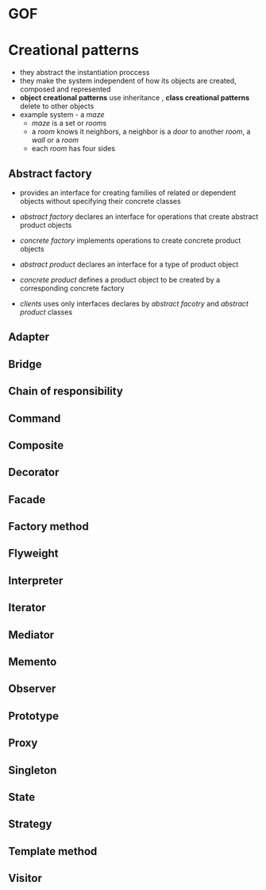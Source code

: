 # GOF

# Creational patterns

 - they abstract the instantiation proccess
 - they make the system independent of how its objects are created, composed and represented
 - **object creational patterns** use inheritance , **class creational patterns** delete to other objects
 - example system - a *maze*
    - *maze* is a set or *room*s
    - a *room* knows it neighbors, a neighbor is a *door* to another *room*, a *wall* or a *room*
    - each *room* has four sides

## Abstract factory

 - provides an interface for creating families of related or dependent objects without specifying 
 their concrete classes

 - *abstract factory* declares an interface for operations that create abstract product objects
 - *concrete factory* implements operations to create concrete product objects
 - *abstract product* declares an interface for a type of product object
 - *concrete product* defines a product object to be created by a corresponding concrete factory
 - *clients* uses only interfaces declares by *abstract facotry* and *abstract product* classes

## Adapter

## Bridge

## Chain of responsibility

## Command

## Composite

## Decorator

## Facade

## Factory method

## Flyweight

## Interpreter

## Iterator

## Mediator

## Memento

## Observer

## Prototype

## Proxy

## Singleton

## State

## Strategy

## Template method

## Visitor